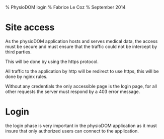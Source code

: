 % PhysioDOM login
% Fabrice Le Coz
% September 2014


# Site access

As the physioDOM application hosts and serves medical data, the access must be secure and must ensure that the traffic could not be intercept by third parties.

This will be done by using the https protocol.

All traffic to the application by http will be redirect to use https, this will be done by nginx rules.

Without any credentials the only accessible page is the login page, for all other requests the server must respond by a 403 error message.
 
# Login

the login phase is very important in the physioDOM application as it must insure that only authorized users can connect to the application.
